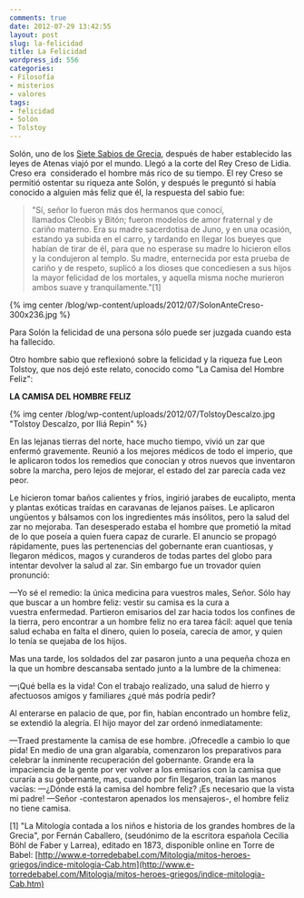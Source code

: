 ```yaml
---
comments: true
date: 2012-07-29 13:42:55
layout: post
slug: la-felicidad
title: La Felicidad
wordpress_id: 556
categories:
- Filosofía
- misterios
- valores
tags:
- felicidad
- Solón
- Tolstoy
---
```


Solón, uno de los [Siete Sabios de Grecia](http://www.e-torredebabel.com/Mitologia/mitos-heroes-griegos/siete-sabios-Grecia-FC1.htm), después de haber establecido las leyes de Atenas viajó por el mundo. Llegó a la corte del Rey Creso de Lidia. Creso era  considerado el hombre más rico de su tiempo. El rey Creso se permitió ostentar su riqueza ante Solón, y después le preguntó si había conocido a alguien más feliz que él, la respuesta del sabio fue:


> "Sí, señor lo fueron más dos hermanos que conocí, llamados Cleobis y Bitón; fueron modelos de amor fraternal y de cariño materno. Era su madre sacerdotisa de Juno, y en una ocasión, estando ya subida en el carro, y tardando en llegar los bueyes que habían de tirar de él, para que no esperase su madre lo hicieron ellos y la condujeron al templo. Su madre, enternecida por esta prueba de cariño y de respeto, suplicó a los dioses que concediesen a sus hijos la mayor felicidad de los mortales, y aquella misma noche murieron ambos suave y tranquilamente."[1]


{% img center /blog/wp-content/uploads/2012/07/SolonAnteCreso-300x236.jpg %}

<!-- more -->

Para Solón la felicidad de una persona sólo puede ser juzgada cuando esta ha fallecido.

Otro hombre sabio que reflexionó sobre la felicidad y la riqueza fue Leon Tolstoy, que nos dejó este relato, conocido como "La Camisa del Hombre Feliz":

**LA CAMISA DEL HOMBRE FELIZ**

{% img center /blog/wp-content/uploads/2012/07/TolstoyDescalzo.jpg "Tolstoy Descalzo, por Iliá Repin" %}

En las lejanas tierras del norte, hace mucho tiempo, vivió un zar que enfermó gravemente. Reunió a los mejores médicos de todo el imperio, que le aplicaron todos los remedios que conocían y otros nuevos que inventaron sobre la marcha, pero lejos de mejorar, el estado del zar parecía cada vez peor.

Le hicieron tomar baños calientes y fríos, ingirió jarabes de eucalipto, menta y plantas exóticas traídas en caravanas de lejanos países. Le aplicaron ungüentos y bálsamos con los
ingredientes más insólitos, pero la salud del zar no mejoraba. Tan desesperado estaba el hombre que prometió la mitad de lo que poseía a quien fuera capaz de curarle.
El anuncio se propagó rápidamente, pues las pertenencias del gobernante eran cuantiosas, y
llegaron médicos, magos y curanderos de todas partes del globo para intentar devolver la salud al zar. Sin embargo fue un trovador quien pronunció:

—Yo sé el remedio: la única medicina para vuestros males, Señor. Sólo hay que buscar a un hombre feliz: vestir su camisa es la cura a vuestra enfermedad.
Partieron emisarios del zar hacia todos los confines de la tierra, pero encontrar a un hombre feliz no era tarea fácil: aquel que tenía salud echaba en falta el dinero, quien lo poseía, carecía de amor, y quien lo tenía se quejaba de los hijos.

Mas una tarde, los soldados del zar pasaron junto a una pequeña choza en la que un hombre descansaba sentado junto a la lumbre de la chimenea:

—¡Qué bella es la vida! Con el trabajo realizado, una salud de hierro y afectuosos amigos y familiares ¿qué más podría pedir?

Al enterarse en palacio de que, por fin, habían encontrado un hombre feliz, se extendió la alegría. El hijo mayor del zar ordenó inmediatamente:

—Traed prestamente la camisa de ese hombre. ¡Ofrecedle a cambio lo que pida!
En medio de una gran algarabía, comenzaron los preparativos para celebrar la inminente recuperación del gobernante. Grande era la impaciencia de la gente por ver volver a los emisarios con la camisa que curaría a su gobernante, mas, cuando por fin llegaron, traían las
manos vacías:
—¿Dónde está la camisa del hombre feliz? ¡Es necesario que la vista mi padre!
—Señor -contestaron apenados los mensajeros-, el hombre feliz no tiene camisa.



[1] "La Mitología contada a los niños e historia de los grandes hombres de la Grecia", por Fernán Caballero, (seudónimo de la escritora española Cecilia Böhl de Faber y Larrea), editado en 1873, disponible online en Torre de Babel: [http://www.e-torredebabel.com/Mitologia/mitos-heroes-griegos/indice-mitologia-Cab.htm](http://www.e-torredebabel.com/Mitologia/mitos-heroes-griegos/indice-mitologia-Cab.htm)
